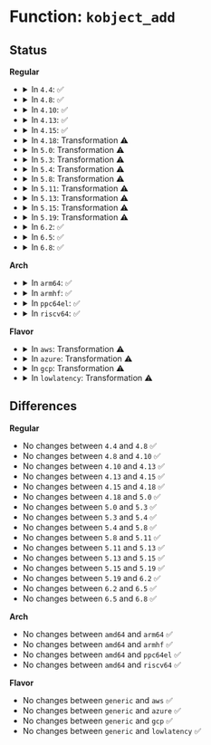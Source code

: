 # Function: <code>kobject_add</code>

## Status
<b>Regular</b>
<ul>
<li>
<details>
<summary>In <code>4.4</code>: ✅</summary>

```c
int kobject_add(struct kobject *kobj, struct kobject *parent, const char *fmt, void (anon));
```

**Collision:** Unique Global

**Inline:** No

**Transformation:** False

**Instances:**

```
In lib/kobject.c (ffffffff813ec3a0)
Location: lib/kobject.c:394
Inline: False
Direct callers:
  - block/elevator.c:elv_register_queue
  - block/blk-sysfs.c:blk_register_queue
  - block/blk-mq-sysfs.c:blk_mq_register_hctx
  - block/blk-mq-sysfs.c:blk_mq_register_hctx
  - block/blk-mq-sysfs.c:blk_mq_register_disk
  - lib/kobject.c:kobject_create_and_add
  - drivers/base/core.c:device_add
  - drivers/base/core.c:device_add
  - drivers/md/md.c:bind_rdev_to_array
  - drivers/firmware/memmap.c:add_sysfs_fw_map_entry
  - drivers/firmware/efi/runtime-map.c:efi_runtime_map_init
```
**Symbols:**

```
ffffffff813ec3a0-ffffffff813ec46b: kobject_add (STB_GLOBAL)
```
</details>
</li>
<li>
<details>
<summary>In <code>4.8</code>: ✅</summary>

```c
int kobject_add(struct kobject *kobj, struct kobject *parent, const char *fmt, void (anon));
```

**Collision:** Unique Global

**Inline:** No

**Transformation:** False

**Instances:**

```
In lib/kobject.c (ffffffff81432680)
Location: lib/kobject.c:394
Inline: False
Direct callers:
  - block/elevator.c:elv_register_queue
  - block/blk-sysfs.c:blk_register_queue
  - block/blk-mq-sysfs.c:blk_mq_register_disk
  - block/blk-mq-sysfs.c:blk_mq_register_hctx
  - block/blk-mq-sysfs.c:blk_mq_register_hctx
  - lib/kobject.c:kobject_create_and_add
  - drivers/base/core.c:device_add
  - drivers/base/core.c:device_add
  - drivers/md/md.c:bind_rdev_to_array
  - drivers/firmware/memmap.c:add_sysfs_fw_map_entry
  - drivers/firmware/efi/runtime-map.c:efi_runtime_map_init
```
**Symbols:**

```
ffffffff81432680-ffffffff81432750: kobject_add (STB_GLOBAL)
```
</details>
</li>
<li>
<details>
<summary>In <code>4.10</code>: ✅</summary>

```c
int kobject_add(struct kobject *kobj, struct kobject *parent, const char *fmt, void (anon));
```

**Collision:** Unique Global

**Inline:** No

**Transformation:** False

**Instances:**

```
In lib/kobject.c (ffffffff8144e8f0)
Location: lib/kobject.c:394
Inline: False
Direct callers:
  - kernel/irq/irqdesc.c:irq_sysfs_add
  - block/elevator.c:elv_register_queue
  - block/blk-sysfs.c:blk_register_queue
  - block/blk-mq-sysfs.c:blk_mq_register_dev
  - block/blk-mq-sysfs.c:blk_mq_register_hctx
  - block/blk-mq-sysfs.c:blk_mq_register_hctx
  - lib/kobject.c:kobject_create_and_add
  - drivers/base/core.c:device_add
  - drivers/md/md.c:bind_rdev_to_array
  - drivers/firmware/memmap.c:add_sysfs_fw_map_entry
  - drivers/firmware/efi/runtime-map.c:efi_runtime_map_init
```
**Symbols:**

```
ffffffff8144e8f0-ffffffff8144e9c0: kobject_add (STB_GLOBAL)
```
</details>
</li>
<li>
<details>
<summary>In <code>4.13</code>: ✅</summary>

```c
int kobject_add(struct kobject *kobj, struct kobject *parent, const char *fmt, void (anon));
```

**Collision:** Unique Global

**Inline:** No

**Transformation:** False

**Instances:**

```
In lib/kobject.c (ffffffff818eeb10)
Location: lib/kobject.c:394
Inline: False
Direct callers:
  - kernel/irq/irqdesc.c:irq_sysfs_add
  - block/elevator.c:elv_register_queue
  - block/blk-sysfs.c:blk_register_queue
  - block/blk-mq-sysfs.c:__blk_mq_register_dev
  - block/blk-mq-sysfs.c:blk_mq_register_hctx
  - block/blk-mq-sysfs.c:blk_mq_register_hctx
  - drivers/base/core.c:device_add
  - drivers/md/md.c:bind_rdev_to_array
  - drivers/firmware/memmap.c:add_sysfs_fw_map_entry
  - drivers/firmware/efi/runtime-map.c:efi_runtime_map_init
  - lib/kobject.c:kobject_create_and_add
```
**Symbols:**

```
ffffffff818eeb10-ffffffff818eebdd: kobject_add (STB_GLOBAL)
```
</details>
</li>
<li>
<details>
<summary>In <code>4.15</code>: ✅</summary>

```c
int kobject_add(struct kobject *kobj, struct kobject *parent, const char *fmt, void (anon));
```

**Collision:** Unique Global

**Inline:** No

**Transformation:** False

**Instances:**

```
In lib/kobject.c (ffffffff81974dd0)
Location: lib/kobject.c:394
Inline: False
Direct callers:
  - kernel/irq/irqdesc.c:irq_sysfs_add
  - block/elevator.c:elv_register_queue
  - block/blk-sysfs.c:blk_register_queue
  - block/blk-mq-sysfs.c:__blk_mq_register_dev
  - block/blk-mq-sysfs.c:blk_mq_register_hctx
  - block/blk-mq-sysfs.c:blk_mq_register_hctx
  - drivers/base/core.c:device_add
  - drivers/md/md.c:bind_rdev_to_array
  - drivers/firmware/memmap.c:add_sysfs_fw_map_entry
  - drivers/firmware/efi/runtime-map.c:efi_runtime_map_init
  - lib/kobject.c:kobject_create_and_add
```
**Symbols:**

```
ffffffff81974dd0-ffffffff81974e9d: kobject_add (STB_GLOBAL)
```
</details>
</li>
<li>
<details>
<summary>In <code>4.18</code>: Transformation ⚠️</summary>

```c
int kobject_add(struct kobject *kobj, struct kobject *parent, const char *fmt, void (anon));
```

**Collision:** Unique Global

**Inline:** No

**Transformation:** True

**Instances:**

```
In lib/kobject.c (0)
Location: lib/kobject.c:410
Inline: False
Direct callers:
  - kernel/irq/irqdesc.c:irq_sysfs_add
  - block/elevator.c:elv_register_queue
  - block/blk-sysfs.c:blk_register_queue
  - block/blk-mq-sysfs.c:__blk_mq_register_dev
  - block/blk-mq-sysfs.c:blk_mq_register_hctx
  - block/blk-mq-sysfs.c:blk_mq_register_hctx
  - drivers/base/core.c:device_add
  - drivers/md/md.c:md_alloc
  - drivers/md/md.c:bind_rdev_to_array
  - drivers/firmware/memmap.c:add_sysfs_fw_map_entry
  - drivers/firmware/efi/runtime-map.c:efi_runtime_map_init
  - lib/kobject.c:kobject_create_and_add
```
**Symbols:**

```
ffffffff819d1817-ffffffff819d184a: kobject_add.cold.15 (STB_LOCAL)
ffffffff819d1530-ffffffff819d15db: kobject_add (STB_GLOBAL)
```
</details>
</li>
<li>
<details>
<summary>In <code>5.0</code>: Transformation ⚠️</summary>

```c
int kobject_add(struct kobject *kobj, struct kobject *parent, const char *fmt, void (anon));
```

**Collision:** Unique Global

**Inline:** No

**Transformation:** True

**Instances:**

```
In lib/kobject.c (0)
Location: lib/kobject.c:410
Inline: False
Direct callers:
  - kernel/irq/irqdesc.c:irq_sysfs_add
  - block/elevator.c:elv_register_queue
  - block/blk-sysfs.c:blk_register_queue
  - block/blk-mq-sysfs.c:__blk_mq_register_dev
  - block/blk-mq-sysfs.c:blk_mq_register_hctx
  - block/blk-mq-sysfs.c:blk_mq_register_hctx
  - drivers/base/core.c:device_add
  - drivers/md/md.c:md_alloc
  - drivers/md/md.c:bind_rdev_to_array
  - drivers/firmware/memmap.c:add_sysfs_fw_map_entry
  - drivers/firmware/efi/runtime-map.c:efi_runtime_map_init
  - lib/kobject.c:kobject_create_and_add
```
**Symbols:**

```
ffffffff81a0ad63-ffffffff81a0ad96: kobject_add.cold.14 (STB_LOCAL)
ffffffff81a0a8f0-ffffffff81a0a99b: kobject_add (STB_GLOBAL)
```
</details>
</li>
<li>
<details>
<summary>In <code>5.3</code>: Transformation ⚠️</summary>

```c
int kobject_add(struct kobject *kobj, struct kobject *parent, const char *fmt, void (anon));
```

**Collision:** Unique Global

**Inline:** No

**Transformation:** True

**Instances:**

```
In lib/kobject.c (0)
Location: lib/kobject.c:426
Inline: False
Direct callers:
  - kernel/irq/irqdesc.c:irq_sysfs_add
  - block/elevator.c:elv_register_queue
  - block/blk-sysfs.c:blk_register_queue
  - block/blk-mq-sysfs.c:__blk_mq_register_dev
  - block/blk-mq-sysfs.c:blk_mq_register_hctx
  - block/blk-mq-sysfs.c:blk_mq_register_hctx
  - drivers/base/core.c:device_add
  - drivers/md/md.c:md_alloc
  - drivers/md/md.c:bind_rdev_to_array
  - drivers/firmware/memmap.c:add_sysfs_fw_map_entry
  - drivers/firmware/efi/runtime-map.c:efi_runtime_map_init
  - lib/kobject.c:kobject_create_and_add
```
**Symbols:**

```
ffffffff81a7a735-ffffffff81a7a768: kobject_add.cold (STB_LOCAL)
ffffffff81a7a2a0-ffffffff81a7a34c: kobject_add (STB_GLOBAL)
```
</details>
</li>
<li>
<details>
<summary>In <code>5.4</code>: Transformation ⚠️</summary>

```c
int kobject_add(struct kobject *kobj, struct kobject *parent, const char *fmt, void (anon));
```

**Collision:** Unique Global

**Inline:** No

**Transformation:** True

**Instances:**

```
In lib/kobject.c (0)
Location: lib/kobject.c:426
Inline: False
Direct callers:
  - kernel/irq/irqdesc.c:irq_sysfs_add
  - block/elevator.c:elv_register_queue
  - block/blk-sysfs.c:blk_register_queue
  - block/blk-mq-sysfs.c:__blk_mq_register_dev
  - block/blk-mq-sysfs.c:blk_mq_register_hctx
  - block/blk-mq-sysfs.c:blk_mq_register_hctx
  - drivers/base/core.c:device_add
  - drivers/md/md.c:md_alloc
  - drivers/md/md.c:bind_rdev_to_array
  - drivers/firmware/memmap.c:add_sysfs_fw_map_entry
  - drivers/firmware/efi/runtime-map.c:efi_runtime_map_init
  - lib/kobject.c:kobject_create_and_add
```
**Symbols:**

```
ffffffff81ab1a95-ffffffff81ab1ac8: kobject_add.cold (STB_LOCAL)
ffffffff81ab1600-ffffffff81ab16ac: kobject_add (STB_GLOBAL)
```
</details>
</li>
<li>
<details>
<summary>In <code>5.8</code>: Transformation ⚠️</summary>

```c
int kobject_add(struct kobject *kobj, struct kobject *parent, const char *fmt, void (anon));
```

**Collision:** Unique Global

**Inline:** No

**Transformation:** True

**Instances:**

```
In lib/kobject.c (0)
Location: lib/kobject.c:426
Inline: False
Direct callers:
  - arch/x86/kernel/cpu/mce/amd.c:threshold_create_bank
  - arch/x86/kernel/cpu/mce/amd.c:__threshold_add_blocks
  - arch/x86/kernel/cpu/mce/amd.c:__threshold_add_blocks
  - kernel/irq/irqdesc.c:alloc_descs
  - kernel/livepatch/core.c:klp_enable_patch
  - kernel/livepatch/core.c:klp_init_object
  - kernel/livepatch/core.c:klp_init_object
  - block/elevator.c:elv_register_queue
  - block/blk-sysfs.c:blk_register_queue
  - block/blk-mq-sysfs.c:__blk_mq_register_dev
  - block/blk-mq-sysfs.c:blk_mq_register_hctx
  - block/blk-mq-sysfs.c:blk_mq_register_hctx
  - lib/kobject.c:kobject_create_and_add
  - drivers/base/core.c:device_add
  - drivers/base/core.c:get_device_parent
  - drivers/md/md.c:md_alloc
  - drivers/md/md.c:bind_rdev_to_array
  - drivers/firmware/efi/runtime-map.c:add_sysfs_runtime_map_entry
```
**Symbols:**

```
ffffffff815ebd98-ffffffff815ebdcb: kobject_add.cold (STB_LOCAL)
ffffffff815eb860-ffffffff815eb90c: kobject_add (STB_GLOBAL)
```
</details>
</li>
<li>
<details>
<summary>In <code>5.11</code>: Transformation ⚠️</summary>

```c
int kobject_add(struct kobject *kobj, struct kobject *parent, const char *fmt, void (anon));
```

**Collision:** Unique Global

**Inline:** No

**Transformation:** True

**Instances:**

```
In lib/kobject.c (0)
Location: lib/kobject.c:426
Inline: False
Direct callers:
  - arch/x86/kernel/cpu/mce/amd.c:threshold_create_bank
  - arch/x86/kernel/cpu/mce/amd.c:__threshold_add_blocks
  - arch/x86/kernel/cpu/mce/amd.c:__threshold_add_blocks
  - kernel/irq/irqdesc.c:alloc_descs
  - kernel/livepatch/core.c:klp_enable_patch
  - kernel/livepatch/core.c:klp_init_object
  - kernel/livepatch/core.c:klp_init_object
  - block/elevator.c:elv_register_queue
  - block/blk-sysfs.c:blk_register_queue
  - block/blk-mq-sysfs.c:__blk_mq_register_dev
  - block/blk-mq-sysfs.c:blk_mq_register_hctx
  - block/blk-mq-sysfs.c:blk_mq_register_hctx
  - lib/kobject.c:kobject_create_and_add
  - drivers/base/core.c:device_add
  - drivers/base/core.c:get_device_parent
  - drivers/md/md.c:md_alloc
  - drivers/md/md.c:bind_rdev_to_array
  - drivers/firmware/efi/runtime-map.c:add_sysfs_runtime_map_entry
```
**Symbols:**

```
ffffffff81bf4b1f-ffffffff81bf4b52: kobject_add.cold (STB_LOCAL)
ffffffff81610180-ffffffff8161022c: kobject_add (STB_GLOBAL)
```
</details>
</li>
<li>
<details>
<summary>In <code>5.13</code>: Transformation ⚠️</summary>

```c
int kobject_add(struct kobject *kobj, struct kobject *parent, const char *fmt, void (anon));
```

**Collision:** Unique Global

**Inline:** No

**Transformation:** True

**Instances:**

```
In lib/kobject.c (0)
Location: lib/kobject.c:426
Inline: False
Direct callers:
  - arch/x86/kernel/cpu/mce/amd.c:threshold_create_bank
  - arch/x86/kernel/cpu/mce/amd.c:threshold_create_bank
  - arch/x86/kernel/cpu/mce/amd.c:threshold_create_bank
  - kernel/irq/irqdesc.c:alloc_descs
  - kernel/livepatch/core.c:klp_enable_patch
  - kernel/livepatch/core.c:klp_init_object
  - kernel/livepatch/core.c:klp_init_object
  - block/elevator.c:elv_register_queue
  - block/blk-sysfs.c:blk_register_queue
  - block/blk-mq-sysfs.c:__blk_mq_register_dev
  - block/blk-mq-sysfs.c:blk_mq_register_hctx
  - block/blk-mq-sysfs.c:blk_mq_register_hctx
  - lib/kobject.c:kobject_create_and_add
  - drivers/base/core.c:device_add
  - drivers/base/core.c:get_device_parent
  - drivers/md/md.c:md_alloc
  - drivers/md/md.c:bind_rdev_to_array
  - drivers/firmware/efi/runtime-map.c:efi_runtime_map_init
```
**Symbols:**

```
ffffffff81be6a28-ffffffff81be6a5b: kobject_add.cold (STB_LOCAL)
ffffffff815f38c0-ffffffff815f396c: kobject_add (STB_GLOBAL)
```
</details>
</li>
<li>
<details>
<summary>In <code>5.15</code>: Transformation ⚠️</summary>

```c
int kobject_add(struct kobject *kobj, struct kobject *parent, const char *fmt, void (anon));
```

**Collision:** Unique Global

**Inline:** No

**Transformation:** True

**Instances:**

```
In lib/kobject.c (0)
Location: lib/kobject.c:426
Inline: False
Direct callers:
  - arch/x86/kernel/cpu/mce/amd.c:threshold_create_bank
  - arch/x86/kernel/cpu/mce/amd.c:threshold_create_bank
  - arch/x86/kernel/cpu/mce/amd.c:threshold_create_bank
  - kernel/irq/irqdesc.c:alloc_descs
  - kernel/livepatch/core.c:klp_enable_patch
  - kernel/livepatch/core.c:klp_init_object
  - kernel/livepatch/core.c:klp_init_object
  - block/elevator.c:elv_register_queue
  - block/blk-sysfs.c:blk_register_queue
  - block/blk-mq-sysfs.c:__blk_mq_register_dev
  - block/blk-mq-sysfs.c:blk_mq_register_hctx
  - block/blk-mq-sysfs.c:blk_mq_register_hctx
  - lib/kobject.c:kobject_create_and_add
  - drivers/base/core.c:device_add
  - drivers/base/core.c:get_device_parent
  - drivers/md/md.c:md_alloc
  - drivers/md/md.c:bind_rdev_to_array
  - drivers/firmware/efi/runtime-map.c:efi_runtime_map_init
```
**Symbols:**

```
ffffffff81cdf315-ffffffff81cdf348: kobject_add.cold (STB_LOCAL)
ffffffff81660a90-ffffffff81660b3c: kobject_add (STB_GLOBAL)
```
</details>
</li>
<li>
<details>
<summary>In <code>5.19</code>: Transformation ⚠️</summary>

```c
int kobject_add(struct kobject *kobj, struct kobject *parent, const char *fmt, void (anon));
```

**Collision:** Unique Global

**Inline:** No

**Transformation:** True

**Instances:**

```
In lib/kobject.c (0)
Location: lib/kobject.c:394
Inline: False
Direct callers:
  - arch/x86/kernel/cpu/mce/amd.c:threshold_create_bank
  - arch/x86/kernel/cpu/mce/amd.c:threshold_create_bank
  - arch/x86/kernel/cpu/mce/amd.c:threshold_create_bank
  - kernel/irq/irqdesc.c:alloc_descs
  - kernel/irq/irqdesc.c:irq_sysfs_init
  - kernel/livepatch/core.c:klp_enable_patch
  - kernel/livepatch/core.c:klp_init_object
  - kernel/livepatch/core.c:klp_init_object
  - block/elevator.c:elv_register_queue
  - block/blk-sysfs.c:blk_register_queue
  - block/blk-mq-sysfs.c:__blk_mq_register_dev
  - block/blk-mq-sysfs.c:blk_mq_register_hctx
  - block/blk-mq-sysfs.c:blk_mq_register_hctx
  - lib/kobject.c:kobject_create_and_add
  - drivers/base/core.c:device_add
  - drivers/base/core.c:get_device_parent
  - drivers/md/md.c:md_alloc
  - drivers/md/md.c:bind_rdev_to_array
  - drivers/firmware/efi/runtime-map.c:add_sysfs_runtime_map_entry
```
**Symbols:**

```
ffffffff81ea5ae9-ffffffff81ea5b1c: kobject_add.cold (STB_LOCAL)
ffffffff8177a5d0-ffffffff8177a6a3: kobject_add (STB_GLOBAL)
```
</details>
</li>
<li>
<details>
<summary>In <code>6.2</code>: ✅</summary>

```c
int kobject_add(struct kobject *kobj, struct kobject *parent, const char *fmt, void (anon));
```

**Collision:** Unique Global

**Inline:** No

**Transformation:** False

**Instances:**

```
In lib/kobject.c (ffffffff820236c0)
Location: lib/kobject.c:402
Inline: False
Direct callers:
  - arch/x86/kernel/cpu/mce/amd.c:threshold_create_bank
  - arch/x86/kernel/cpu/mce/amd.c:threshold_create_bank
  - arch/x86/kernel/cpu/mce/amd.c:threshold_create_bank
  - arch/x86/platform/efi/runtime-map.c:add_sysfs_runtime_map_entry
  - kernel/irq/irqdesc.c:alloc_descs
  - kernel/irq/irqdesc.c:irq_sysfs_init
  - kernel/livepatch/core.c:klp_enable_patch
  - kernel/livepatch/core.c:klp_init_object
  - kernel/livepatch/core.c:klp_init_object
  - block/elevator.c:elv_register_queue
  - block/blk-sysfs.c:blk_register_queue
  - block/blk-mq-sysfs.c:blk_mq_sysfs_register
  - block/blk-mq-sysfs.c:blk_mq_register_hctx
  - block/blk-mq-sysfs.c:blk_mq_register_hctx
  - drivers/base/core.c:device_add
  - drivers/base/core.c:get_device_parent
  - drivers/md/md.c:md_alloc
  - drivers/md/md.c:bind_rdev_to_array
  - lib/kobject.c:kobject_create_and_add
```
**Symbols:**

```
ffffffff820236c0-ffffffff820237b8: kobject_add (STB_GLOBAL)
```
</details>
</li>
<li>
<details>
<summary>In <code>6.5</code>: ✅</summary>

```c
int kobject_add(struct kobject *kobj, struct kobject *parent, const char *fmt, void (anon));
```

**Collision:** Unique Global

**Inline:** No

**Transformation:** False

**Instances:**

```
In lib/kobject.c (ffffffff820a3730)
Location: lib/kobject.c:403
Inline: False
Direct callers:
  - arch/x86/kernel/cpu/mce/amd.c:threshold_create_bank
  - arch/x86/kernel/cpu/mce/amd.c:threshold_create_bank
  - arch/x86/kernel/cpu/mce/amd.c:threshold_create_bank
  - arch/x86/platform/efi/runtime-map.c:add_sysfs_runtime_map_entry
  - kernel/irq/irqdesc.c:alloc_descs
  - kernel/irq/irqdesc.c:irq_sysfs_init
  - kernel/livepatch/core.c:klp_enable_patch
  - kernel/livepatch/core.c:klp_init_object
  - kernel/livepatch/core.c:klp_init_object
  - block/elevator.c:elv_register_queue
  - block/blk-sysfs.c:blk_register_queue
  - block/blk-mq-sysfs.c:blk_mq_sysfs_register
  - block/blk-mq-sysfs.c:blk_mq_register_hctx
  - block/blk-mq-sysfs.c:blk_mq_register_hctx
  - drivers/base/core.c:device_add
  - drivers/base/core.c:get_device_parent
  - drivers/md/md.c:md_alloc
  - drivers/md/md.c:bind_rdev_to_array
  - lib/kobject.c:kobject_create_and_add
```
**Symbols:**

```
ffffffff820a3730-ffffffff820a382f: kobject_add (STB_GLOBAL)
```
</details>
</li>
<li>
<details>
<summary>In <code>6.8</code>: ✅</summary>

```c
int kobject_add(struct kobject *kobj, struct kobject *parent, const char *fmt, void (anon));
```

**Collision:** Unique Global

**Inline:** No

**Transformation:** False

**Instances:**

```
In lib/kobject.c (ffffffff8217b7e0)
Location: lib/kobject.c:410
Inline: False
Direct callers:
  - arch/x86/kernel/cpu/mce/amd.c:threshold_create_bank
  - arch/x86/kernel/cpu/mce/amd.c:threshold_create_bank
  - arch/x86/kernel/cpu/mce/amd.c:threshold_create_bank
  - arch/x86/platform/efi/runtime-map.c:add_sysfs_runtime_map_entry
  - kernel/irq/irqdesc.c:alloc_descs
  - kernel/irq/irqdesc.c:irq_sysfs_init
  - kernel/livepatch/core.c:klp_enable_patch
  - kernel/livepatch/core.c:klp_init_object
  - kernel/livepatch/core.c:klp_init_object
  - block/elevator.c:elv_register_queue
  - block/blk-sysfs.c:blk_register_queue
  - block/blk-mq-sysfs.c:blk_mq_sysfs_register
  - block/blk-mq-sysfs.c:blk_mq_register_hctx
  - block/blk-mq-sysfs.c:blk_mq_register_hctx
  - drivers/base/core.c:device_add
  - drivers/base/core.c:get_device_parent
  - drivers/md/md.c:md_alloc
  - drivers/md/md.c:bind_rdev_to_array
  - lib/kobject.c:kobject_create_and_add
```
**Symbols:**

```
ffffffff8217b7e0-ffffffff8217b8df: kobject_add (STB_GLOBAL)
```
</details>
</li>
</ul>
<b>Arch</b>
<ul>
<li>
<details>
<summary>In <code>arm64</code>: ✅</summary>

```c
int kobject_add(struct kobject *kobj, struct kobject *parent, const char *fmt, void (anon));
```

**Collision:** Unique Global

**Inline:** No

**Transformation:** False

**Instances:**

```
In lib/kobject.c (ffff800010d8b6b0)
Location: lib/kobject.c:426
Inline: False
Direct callers:
  - arch/arm64/kernel/cpuinfo.c:cpuid_cpu_online
  - kernel/irq/irqdesc.c:irq_sysfs_add
  - block/elevator.c:elv_register_queue
  - block/blk-sysfs.c:blk_register_queue
  - block/blk-mq-sysfs.c:__blk_mq_register_dev
  - block/blk-mq-sysfs.c:blk_mq_register_hctx
  - block/blk-mq-sysfs.c:blk_mq_register_hctx
  - drivers/base/core.c:device_add
  - drivers/md/md.c:md_alloc
  - drivers/md/md.c:bind_rdev_to_array
  - drivers/firmware/memmap.c:add_sysfs_fw_map_entry
  - drivers/of/kobj.c:__of_attach_node_sysfs
  - lib/kobject.c:kobject_create_and_add
```
**Symbols:**

```
ffff800010d8b6b0-ffff800010d8b7a8: kobject_add (STB_GLOBAL)
```
</details>
</li>
<li>
<details>
<summary>In <code>armhf</code>: ✅</summary>

```c
int kobject_add(struct kobject *kobj, struct kobject *parent, const char *fmt, void (anon));
```

**Collision:** Unique Global

**Inline:** No

**Transformation:** False

**Instances:**

```
In lib/kobject.c (c0e85d98)
Location: lib/kobject.c:426
Inline: False
Direct callers:
  - kernel/irq/irqdesc.c:irq_sysfs_add
  - block/elevator.c:elv_register_queue
  - block/blk-sysfs.c:blk_register_queue
  - block/blk-mq-sysfs.c:__blk_mq_register_dev
  - block/blk-mq-sysfs.c:blk_mq_register_hctx
  - block/blk-mq-sysfs.c:blk_mq_register_hctx
  - drivers/base/core.c:device_add
  - drivers/base/core.c:get_device_parent
  - drivers/md/md.c:md_alloc
  - drivers/md/md.c:bind_rdev_to_array
  - drivers/firmware/memmap.c:add_sysfs_fw_map_entry
  - drivers/of/kobj.c:__of_attach_node_sysfs
  - lib/kobject.c:kobject_create_and_add
```
**Symbols:**

```
c0e85d98-c0e85e60: kobject_add (STB_GLOBAL)
```
</details>
</li>
<li>
<details>
<summary>In <code>ppc64el</code>: ✅</summary>

```c
int kobject_add(struct kobject *kobj, struct kobject *parent, const char *fmt, void (anon));
```

**Collision:** Unique Global

**Inline:** No

**Transformation:** False

**Instances:**

```
In lib/kobject.c (c000000000eccfe0)
Location: lib/kobject.c:426
Inline: False
Direct callers:
  - arch/powerpc/kernel/secvar-sysfs.c:secvar_sysfs_init
  - arch/powerpc/platforms/powernv/opal-elog.c:elog_event
  - arch/powerpc/platforms/powernv/opal-dump.c:process_dump
  - kernel/irq/irqdesc.c:irq_sysfs_add
  - block/elevator.c:elv_register_queue
  - block/blk-sysfs.c:blk_register_queue
  - block/blk-mq-sysfs.c:__blk_mq_register_dev
  - block/blk-mq-sysfs.c:blk_mq_register_hctx
  - block/blk-mq-sysfs.c:blk_mq_register_hctx
  - drivers/base/core.c:device_add
  - drivers/base/core.c:get_device_parent
  - drivers/md/md.c:md_alloc
  - drivers/md/md.c:bind_rdev_to_array
  - drivers/of/kobj.c:__of_attach_node_sysfs
  - lib/kobject.c:kobject_create_and_add
```
**Symbols:**

```
c000000000eccfe0-c000000000ecd0c8: kobject_add (STB_GLOBAL)
```
</details>
</li>
<li>
<details>
<summary>In <code>riscv64</code>: ✅</summary>

```c
int kobject_add(struct kobject *kobj, struct kobject *parent, const char *fmt, void (anon));
```

**Collision:** Unique Global

**Inline:** No

**Transformation:** False

**Instances:**

```
In lib/kobject.c (ffffffe0008b4a42)
Location: lib/kobject.c:426
Inline: False
Direct callers:
  - kernel/irq/irqdesc.c:irq_sysfs_add
  - block/elevator.c:elv_register_queue
  - block/blk-sysfs.c:blk_register_queue
  - block/blk-mq-sysfs.c:__blk_mq_register_dev
  - block/blk-mq-sysfs.c:blk_mq_register_hctx
  - block/blk-mq-sysfs.c:blk_mq_register_hctx
  - drivers/base/core.c:device_add
  - drivers/base/core.c:get_device_parent
  - drivers/md/md.c:md_alloc
  - drivers/md/md.c:bind_rdev_to_array
  - drivers/of/kobj.c:__of_attach_node_sysfs
  - lib/kobject.c:kobject_create_and_add
```
**Symbols:**

```
ffffffe0008b4a42-ffffffe0008b4ad8: kobject_add (STB_GLOBAL)
```
</details>
</li>
</ul>
<b>Flavor</b>
<ul>
<li>
<details>
<summary>In <code>aws</code>: Transformation ⚠️</summary>

```c
int kobject_add(struct kobject *kobj, struct kobject *parent, const char *fmt, void (anon));
```

**Collision:** Unique Global

**Inline:** No

**Transformation:** True

**Instances:**

```
In lib/kobject.c (0)
Location: lib/kobject.c:426
Inline: False
Direct callers:
  - kernel/irq/irqdesc.c:irq_sysfs_add
  - block/elevator.c:elv_register_queue
  - block/blk-sysfs.c:blk_register_queue
  - block/blk-mq-sysfs.c:__blk_mq_register_dev
  - block/blk-mq-sysfs.c:blk_mq_register_hctx
  - block/blk-mq-sysfs.c:blk_mq_register_hctx
  - drivers/base/core.c:device_add
  - drivers/md/md.c:md_alloc
  - drivers/md/md.c:bind_rdev_to_array
  - drivers/firmware/memmap.c:add_sysfs_fw_map_entry
  - drivers/firmware/efi/runtime-map.c:efi_runtime_map_init
  - lib/kobject.c:kobject_create_and_add
```
**Symbols:**

```
ffffffff81a508e5-ffffffff81a50918: kobject_add.cold (STB_LOCAL)
ffffffff81a50450-ffffffff81a504fc: kobject_add (STB_GLOBAL)
```
</details>
</li>
<li>
<details>
<summary>In <code>azure</code>: Transformation ⚠️</summary>

```c
int kobject_add(struct kobject *kobj, struct kobject *parent, const char *fmt, void (anon));
```

**Collision:** Unique Global

**Inline:** No

**Transformation:** True

**Instances:**

```
In lib/kobject.c (0)
Location: lib/kobject.c:426
Inline: False
Direct callers:
  - kernel/irq/irqdesc.c:irq_sysfs_add
  - block/elevator.c:elv_register_queue
  - block/blk-sysfs.c:blk_register_queue
  - block/blk-mq-sysfs.c:__blk_mq_register_dev
  - block/blk-mq-sysfs.c:blk_mq_register_hctx
  - block/blk-mq-sysfs.c:blk_mq_register_hctx
  - drivers/base/core.c:device_add
  - drivers/md/md.c:md_alloc
  - drivers/md/md.c:bind_rdev_to_array
  - drivers/firmware/memmap.c:add_sysfs_fw_map_entry
  - drivers/firmware/efi/runtime-map.c:efi_runtime_map_init
  - lib/kobject.c:kobject_create_and_add
```
**Symbols:**

```
ffffffff81a0d9e5-ffffffff81a0da18: kobject_add.cold (STB_LOCAL)
ffffffff81a0d550-ffffffff81a0d5fc: kobject_add (STB_GLOBAL)
```
</details>
</li>
<li>
<details>
<summary>In <code>gcp</code>: Transformation ⚠️</summary>

```c
int kobject_add(struct kobject *kobj, struct kobject *parent, const char *fmt, void (anon));
```

**Collision:** Unique Global

**Inline:** No

**Transformation:** True

**Instances:**

```
In lib/kobject.c (0)
Location: lib/kobject.c:426
Inline: False
Direct callers:
  - kernel/irq/irqdesc.c:irq_sysfs_add
  - block/elevator.c:elv_register_queue
  - block/blk-sysfs.c:blk_register_queue
  - block/blk-mq-sysfs.c:__blk_mq_register_dev
  - block/blk-mq-sysfs.c:blk_mq_register_hctx
  - block/blk-mq-sysfs.c:blk_mq_register_hctx
  - drivers/base/core.c:device_add
  - drivers/md/md.c:md_alloc
  - drivers/md/md.c:bind_rdev_to_array
  - drivers/firmware/memmap.c:add_sysfs_fw_map_entry
  - drivers/firmware/efi/runtime-map.c:efi_runtime_map_init
  - lib/kobject.c:kobject_create_and_add
```
**Symbols:**

```
ffffffff81abccd5-ffffffff81abcd08: kobject_add.cold (STB_LOCAL)
ffffffff81abc840-ffffffff81abc8ec: kobject_add (STB_GLOBAL)
```
</details>
</li>
<li>
<details>
<summary>In <code>lowlatency</code>: Transformation ⚠️</summary>

```c
int kobject_add(struct kobject *kobj, struct kobject *parent, const char *fmt, void (anon));
```

**Collision:** Unique Global

**Inline:** No

**Transformation:** True

**Instances:**

```
In lib/kobject.c (0)
Location: lib/kobject.c:426
Inline: False
Direct callers:
  - kernel/irq/irqdesc.c:irq_sysfs_add
  - block/elevator.c:elv_register_queue
  - block/blk-sysfs.c:blk_register_queue
  - block/blk-mq-sysfs.c:__blk_mq_register_dev
  - block/blk-mq-sysfs.c:blk_mq_register_hctx
  - block/blk-mq-sysfs.c:blk_mq_register_hctx
  - drivers/base/core.c:device_add
  - drivers/md/md.c:md_alloc
  - drivers/md/md.c:bind_rdev_to_array
  - drivers/firmware/memmap.c:add_sysfs_fw_map_entry
  - drivers/firmware/efi/runtime-map.c:efi_runtime_map_init
  - lib/kobject.c:kobject_create_and_add
```
**Symbols:**

```
ffffffff81ac9158-ffffffff81ac918b: kobject_add.cold (STB_LOCAL)
ffffffff81ac8cc0-ffffffff81ac8d6c: kobject_add (STB_GLOBAL)
```
</details>
</li>
</ul>

## Differences
<b>Regular</b>
<ul>
<li>
No changes between <code>4.4</code> and <code>4.8</code> ✅
</li>
<li>
No changes between <code>4.8</code> and <code>4.10</code> ✅
</li>
<li>
No changes between <code>4.10</code> and <code>4.13</code> ✅
</li>
<li>
No changes between <code>4.13</code> and <code>4.15</code> ✅
</li>
<li>
No changes between <code>4.15</code> and <code>4.18</code> ✅
</li>
<li>
No changes between <code>4.18</code> and <code>5.0</code> ✅
</li>
<li>
No changes between <code>5.0</code> and <code>5.3</code> ✅
</li>
<li>
No changes between <code>5.3</code> and <code>5.4</code> ✅
</li>
<li>
No changes between <code>5.4</code> and <code>5.8</code> ✅
</li>
<li>
No changes between <code>5.8</code> and <code>5.11</code> ✅
</li>
<li>
No changes between <code>5.11</code> and <code>5.13</code> ✅
</li>
<li>
No changes between <code>5.13</code> and <code>5.15</code> ✅
</li>
<li>
No changes between <code>5.15</code> and <code>5.19</code> ✅
</li>
<li>
No changes between <code>5.19</code> and <code>6.2</code> ✅
</li>
<li>
No changes between <code>6.2</code> and <code>6.5</code> ✅
</li>
<li>
No changes between <code>6.5</code> and <code>6.8</code> ✅
</li>
</ul>
<b>Arch</b>
<ul>
<li>
No changes between <code>amd64</code> and <code>arm64</code> ✅
</li>
<li>
No changes between <code>amd64</code> and <code>armhf</code> ✅
</li>
<li>
No changes between <code>amd64</code> and <code>ppc64el</code> ✅
</li>
<li>
No changes between <code>amd64</code> and <code>riscv64</code> ✅
</li>
</ul>
<b>Flavor</b>
<ul>
<li>
No changes between <code>generic</code> and <code>aws</code> ✅
</li>
<li>
No changes between <code>generic</code> and <code>azure</code> ✅
</li>
<li>
No changes between <code>generic</code> and <code>gcp</code> ✅
</li>
<li>
No changes between <code>generic</code> and <code>lowlatency</code> ✅
</li>
</ul>
